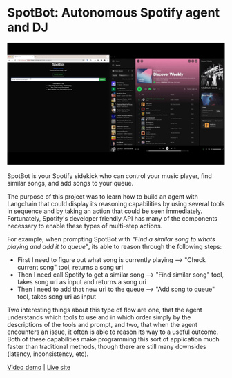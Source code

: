 # SpotBot: Autonomous Spotify agent and DJ

<img src="static/images/spot_demo_fast.gif" width="800">

SpotBot is your Spotify sidekick who can control your music player, find similar songs, and add songs to your queue. 

The purpose of this project was to learn how to build an agent with Langchain that could display its reasoning capabilities by using several tools in sequence and by taking an action that could be seen immediately. Fortunately, Spotify's developer friendly API has many of the components necessary to enable these types of multi-step actions. 

For example, when prompting SpotBot with *"Find a similar song to whats playing and add it to queue"*, its able to reason through the following steps:
  - First I need to figure out what song is currently playing --> "Check current song" tool, returns a song uri
  - Then I need call Spotify to get a similar song --> "Find similar song" tool, takes song uri as input and returns a song uri
  - Then I need to add that new uri to the queue --> "Add song to queue" tool, takes song uri as input

Two interesting things about this type of flow are one, that the agent understands which tools to use and in which order simply by the descriptions of the tools and prompt, and two, that when the agent encounters an issue, it often is able to reason its way to a useful outcome. Both of these capabilities make programming this sort of application much faster than traditional methods, though there are still many downsides (latency, inconsistency, etc).

[Video demo](https://www.linkedin.com/posts/jonathanehirko_llm-ai-startups-activity-7082731257796718593-pugH/?utm_source=share&utm_medium=member_desktop) | [Live site](https://www.spot-bot.xyz/) 


